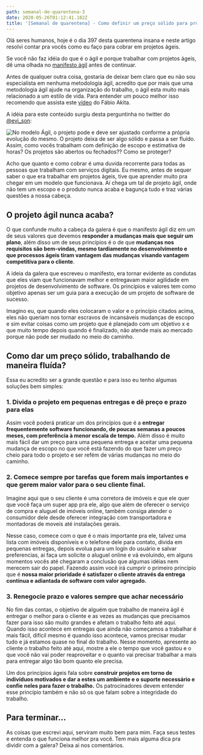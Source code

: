 ```yaml
---
path: semanal-de-quarentena-3
date: 2020-05-26T01:12:41.182Z
title: '[Semanal de quarentena] - Como definir um preço sólido para projetos ágeis?'
---
```

Olá seres humanos, hoje é o dia 397 desta quarentena insana e neste artigo resolvi contar pra vocês como eu faço para cobrar em projetos ágeis.

Se você não faz idéia do que é o ágil e porque trabalhar com projetos ágeis, dê uma olhada no [manifesto ágil](https://agilemanifesto.org/iso/ptbr/manifesto.html) antes de continuar.

Antes de qualquer outra coisa, gostaria de deixar bem claro que eu não sou especialista em nenhuma metodologia ágil, acredito que por mais que uma metodologia ágil ajude na organização do trabalho, o ágil esta muito mais relacionado a um estilo de vida. Para entender um pouco melhor isso recomendo que assista este [vídeo](https://www.youtube.com/watch?v=xjjX3R2WuoM) do Fábio Akita.

A idéia para este conteúdo surgiu desta perguntinha no twitter do [@evi_son](https://twitter.com/evi_son):

![No modelo Ágil, o projeto pode e deve ser ajustado conforme a própria evolução do mesmo. O projeto deixa de ser algo sólido e passa a ser fluído. Assim, como vocês trabalham com definição de escopo e estimativa de horas? Os projetos são abertos ou fechados?? Como se proteger?](/assets/1.png "Duvida no twitter")

Acho que quanto e como cobrar é uma duvida recorrente para todas as pessoas que trabalham com serviços digitais. Eu mesmo, antes de sequer saber o que era trabalhar em projetos ágeis, tive que aprender muito pra chegar em um modelo que funcionava. Aí chega um tal de projeto ágil, onde não tem um escopo e o produto nunca acaba e bagunça tudo e traz várias questões a nossa cabeça.

## O projeto ágil nunca acaba?

O que confunde muito a cabeça da galera é que o manifesto ágil diz em um de seus valores que devemos **responder a mudanças mais que seguir um plano**, além disso um de seus princípios é o de que **mudanças nos requisitos são bem-vindas, mesmo tardiamente no desenvolvimento e que processos ágeis tiram vantagem das mudanças visando vantagem competitiva para o cliente**. 

A ideia da galera que escreveu o manifesto, era tornar evidente as condutas que eles viam que funcionavam melhor e entregavam maior agilidade em projetos de desenvolvimento de software. Os princípios e valores tem como objetivo apenas ser um guia para a execução de um projeto de software de sucesso.

Imagino eu, que quando eles colocaram o valor e o princípio citados acima, eles não queriam nos tornar escravos de incansáveis mudanças de escopo e sim evitar coisas como um projeto que é planejado com um objetivo x e que muito tempo depois quando é finalizado, não atende mais ao mercado porque não pode ser mudado no meio do caminho. 

## Como dar um preço sólido, trabalhando de maneira fluída?

Essa eu acredito ser a grande questão e para isso eu tenho algumas soluções bem simples:

### 1. Divida o projeto em pequenas entregas e dê preço e prazo para elas

Assim você poderá praticar um dos princípios que é a **entregar frequentemente software funcionando, de poucas semanas a poucos meses, com preferência à menor escala de tempo.** Além disso é muito mais fácil dar um preço para uma pequena entrega e aceitar uma pequena mudança de escopo no que você está fazendo do que fazer um preço cheio para todo o projeto e ser refém de várias mudanças no meio do caminho.

### 2. Comece sempre por tarefas que forem mais importantes e que gerem maior valor para o seu cliente final.

Imagine aqui que o seu cliente é uma corretora de imóveis e que ele quer que você faça um super app pra ele, algo que além de oferecer o serviço de compra e aluguel de imóveis online, também consiga atender o consumidor dele desde oferecer integração com transportadora e montadoras de moveis até instalações gerais.

Nesse caso, comece com o que é o mais importante pra ele, talvez uma lista com imóveis disponíveis e o telefone dele para contato, divida em pequenas entregas, depois evolua para um login do usuário e salvar preferencias, ai faça um solicite o aluguel online e vá evoluindo, em alguns momentos vocês até chegaram a conclusão que algumas idéias nem merecem sair do papel. Fazendo assim você irá cumprir o primeiro princípio que é **nossa maior prioridade é satisfazer o cliente através da entrega contínua e adiantada de software com valor agregado.**

### 3. Renegocie prazo e valores sempre que achar necessário

No fim das contas, o objetivo de alguém que trabalho de maneira ágil é entregar o melhor para o cliente e as vezes as mudanças que precisamos fazer para isso são muito grandes e afetam o trabalho feito até aqui. Quando isso acontece em entregas que ainda não começamos a trabalhar é mais fácil, difícil mesmo é quando isso acontece, vamos precisar mudar tudo e já estamos quase no final do trabalho. Nesse momento, apresente ao cliente o trabalho feito até aqui, mostre a ele o tempo que você gastou e o que você não vai poder reaproveitar e o quanto vai precisar trabalhar a mais para entregar algo tão bom quanto ele precisa.

Um dos princípios ágeis fala sobre **construir projetos em torno de indivíduos motivados e dar a estes um ambiente e o suporte necessário e confie neles para fazer o trabalho.** Os patrocinadores devem entender esse princípio também e não só os que falam sobre a integridade do trabalho.

## Para terminar...

As coisas que escrevi aqui, serviram muito bem para mim. Faça seus testes e entenda o que funciona melhor pra você. Tem mais alguma dica pra dividir com a galera? Deixa ai nos comentários.
